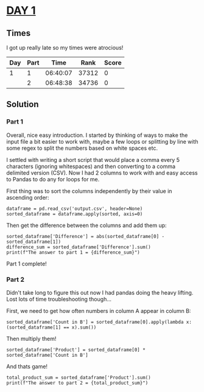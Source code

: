 # <ins> DAY 1 </ins>

## Times
I got up really late so my times were atrocious!

| Day | Part | Time     | Rank   | Score |
|-----|------|----------|--------|-------|
|  1  |  1   | 06:40:07 | 37312  |   0   |
|     |  2   | 06:48:38 | 34736  |   0   |

## Solution 
### Part 1
Overall, nice easy introduction. 
I started by thinking of ways to make the input file a bit easier to work with, maybe a few loops or splitting by line with some regex to split the numbers based on white spaces etc.

I settled with writing a short script that would place a comma every 5 characters (ignoring whitespaces) and then converting to a comma delimited version (CSV). Now I had 2 columns to work with and easy access to Pandas to do any for loops for me.

First thing was to sort the columns independently by their value in ascending order:

```
dataframe = pd.read_csv('output.csv', header=None)
sorted_dataframe = dataframe.apply(sorted, axis=0)
```

Then get the difference between the columns and add them up:

```
sorted_dataframe['Difference'] = abs(sorted_dataframe[0] - sorted_dataframe[1])
difference_sum = sorted_dataframe['Difference'].sum()
print(f"The answer to part 1 = {difference_sum}")
```

Part 1 complete!

### Part 2
Didn't take long to figure this out now I had pandas doing the heavy lifting. Lost lots of time troubleshooting though...

First, we need to get how often numbers in column A appear in column B:

```
sorted_dataframe['Count in B'] = sorted_dataframe[0].apply(lambda x: (sorted_dataframe[1] == x).sum())
```
Then multiply them!

```
sorted_dataframe['Product'] = sorted_dataframe[0] * sorted_dataframe['Count in B']
```

And thats game!

```
total_product_sum = sorted_dataframe['Product'].sum()
print(f"The answer to part 2 = {total_product_sum}")
```